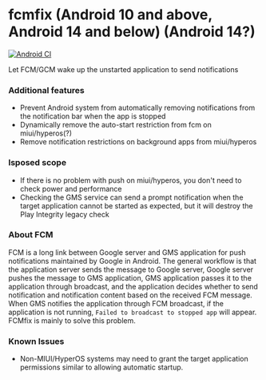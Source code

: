 # fcmfix (Android 10 and above, Android 14 and below) (Android 14?)

[![Android CI](https://github.com/kooritea/fcmfix/workflows/Android%20CI/badge.svg)](https://github.com/kooritea/fcmfix/actions)

Let FCM/GCM wake up the unstarted application to send notifications

### Additional features

- Prevent Android system from automatically removing notifications from the notification bar when the app is stopped
- Dynamically remove the auto-start restriction from fcm on miui/hyperos(?)
- Remove notification restrictions on background apps from miui/hyperos

### lsposed scope
- If there is no problem with push on miui/hyperos, you don't need to check power and performance
- Checking the GMS service can send a prompt notification when the target application cannot be started as expected, but it will destroy the Play Integrity legacy check

### About FCM

FCM is a long link between Google server and GMS application for push notifications maintained by Google in Android.
The general workflow is that the application server sends the message to Google server, Google server pushes the message to GMS application, GMS application passes it to the application through broadcast, and the application decides whether to send notification and notification content based on the received FCM message.
When GMS notifies the application through FCM broadcast, if the application is not running, `Failed to broadcast to stopped app` will appear. FCMfix is mainly to solve this problem.

### Known Issues

- Non-MIUI/HyperOS systems may need to grant the target application permissions similar to allowing automatic startup.
